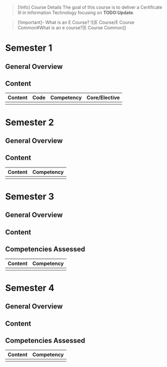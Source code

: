 

> [!info] Course Details
> The goal of this course is to deliver a Certificate III in Information Technology focusing on **TODO:Update**.

> [!important]- What is an E Course?
> ![[E Course/E Course Common#What is an e course?|E Course Common]]

# Semester 1

## General Overview

## Content

| Content | Code | Competency | Core/Elective |
| ------- | ---- | ---------- | ------------- |
|         |      |            |               |


# Semester 2

## General Overview

## Content

| Content | Competency |
| ------- | ---------- |
|         |            |


# Semester 3
## General Overview

## Content

## Competencies Assessed

| Content | Competency |
| ------- | ---------- |
|         |            |


# Semester 4

## General Overview

## Content

## Competencies Assessed

| Content | Competency |
| ------- | ---------- |
|         |            |







